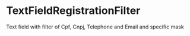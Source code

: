 # TextFieldRegistrationFilter
Text field with filter of Cpf, Cnpj, Telephone and Email and specific mask
